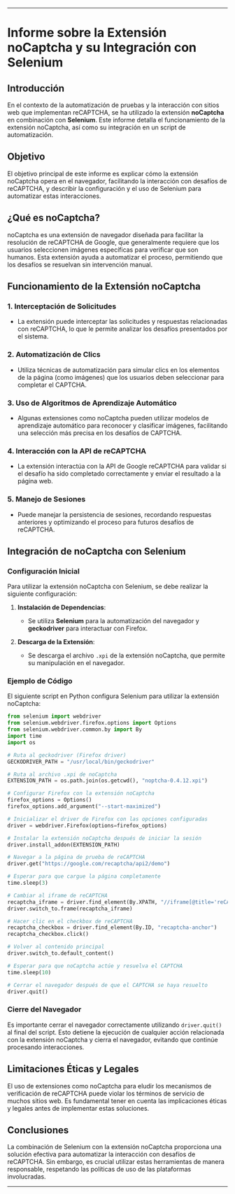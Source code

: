 

---

# Informe sobre la Extensión noCaptcha y su Integración con Selenium

## Introducción
En el contexto de la automatización de pruebas y la interacción con sitios web que implementan reCAPTCHA, se ha utilizado la extensión **noCaptcha** en combinación con **Selenium**. Este informe detalla el funcionamiento de la extensión noCaptcha, así como su integración en un script de automatización.

## Objetivo
El objetivo principal de este informe es explicar cómo la extensión noCaptcha opera en el navegador, facilitando la interacción con desafíos de reCAPTCHA, y describir la configuración y el uso de Selenium para automatizar estas interacciones.

## ¿Qué es noCaptcha?
noCaptcha es una extensión de navegador diseñada para facilitar la resolución de reCAPTCHA de Google, que generalmente requiere que los usuarios seleccionen imágenes específicas para verificar que son humanos. Esta extensión ayuda a automatizar el proceso, permitiendo que los desafíos se resuelvan sin intervención manual.

## Funcionamiento de la Extensión noCaptcha

### 1. Interceptación de Solicitudes
- La extensión puede interceptar las solicitudes y respuestas relacionadas con reCAPTCHA, lo que le permite analizar los desafíos presentados por el sistema.

### 2. Automatización de Clics
- Utiliza técnicas de automatización para simular clics en los elementos de la página (como imágenes) que los usuarios deben seleccionar para completar el CAPTCHA.

### 3. Uso de Algoritmos de Aprendizaje Automático
- Algunas extensiones como noCaptcha pueden utilizar modelos de aprendizaje automático para reconocer y clasificar imágenes, facilitando una selección más precisa en los desafíos de CAPTCHA.

### 4. Interacción con la API de reCAPTCHA
- La extensión interactúa con la API de Google reCAPTCHA para validar si el desafío ha sido completado correctamente y enviar el resultado a la página web.

### 5. Manejo de Sesiones
- Puede manejar la persistencia de sesiones, recordando respuestas anteriores y optimizando el proceso para futuros desafíos de reCAPTCHA.

## Integración de noCaptcha con Selenium

### Configuración Inicial
Para utilizar la extensión noCaptcha con Selenium, se debe realizar la siguiente configuración:

1. **Instalación de Dependencias**:
   - Se utiliza **Selenium** para la automatización del navegador y **geckodriver** para interactuar con Firefox.

2. **Descarga de la Extensión**:
   - Se descarga el archivo `.xpi` de la extensión noCaptcha, que permite su manipulación en el navegador.

### Ejemplo de Código
El siguiente script en Python configura Selenium para utilizar la extensión noCaptcha:

```python
from selenium import webdriver
from selenium.webdriver.firefox.options import Options
from selenium.webdriver.common.by import By
import time
import os

# Ruta al geckodriver (Firefox driver)
GECKODRIVER_PATH = "/usr/local/bin/geckodriver"

# Ruta al archivo .xpi de noCaptcha
EXTENSION_PATH = os.path.join(os.getcwd(), "noptcha-0.4.12.xpi")

# Configurar Firefox con la extensión noCaptcha
firefox_options = Options()
firefox_options.add_argument("--start-maximized")

# Inicializar el driver de Firefox con las opciones configuradas
driver = webdriver.Firefox(options=firefox_options)

# Instalar la extensión noCaptcha después de iniciar la sesión
driver.install_addon(EXTENSION_PATH)

# Navegar a la página de prueba de reCAPTCHA
driver.get("https://google.com/recaptcha/api2/demo")

# Esperar para que cargue la página completamente
time.sleep(3)

# Cambiar al iframe de reCAPTCHA
recaptcha_iframe = driver.find_element(By.XPATH, "//iframe[@title='reCAPTCHA']")
driver.switch_to.frame(recaptcha_iframe)

# Hacer clic en el checkbox de reCAPTCHA
recaptcha_checkbox = driver.find_element(By.ID, "recaptcha-anchor")
recaptcha_checkbox.click()

# Volver al contenido principal
driver.switch_to.default_content()

# Esperar para que noCaptcha actúe y resuelva el CAPTCHA
time.sleep(10)

# Cerrar el navegador después de que el CAPTCHA se haya resuelto
driver.quit()
```

### Cierre del Navegador
Es importante cerrar el navegador correctamente utilizando `driver.quit()` al final del script. Esto detiene la ejecución de cualquier acción relacionada con la extensión noCaptcha y cierra el navegador, evitando que continúe procesando interacciones.

## Limitaciones Éticas y Legales
El uso de extensiones como noCaptcha para eludir los mecanismos de verificación de reCAPTCHA puede violar los términos de servicio de muchos sitios web. Es fundamental tener en cuenta las implicaciones éticas y legales antes de implementar estas soluciones.

## Conclusiones
La combinación de Selenium con la extensión noCaptcha proporciona una solución efectiva para automatizar la interacción con desafíos de reCAPTCHA. Sin embargo, es crucial utilizar estas herramientas de manera responsable, respetando las políticas de uso de las plataformas involucradas.

---

